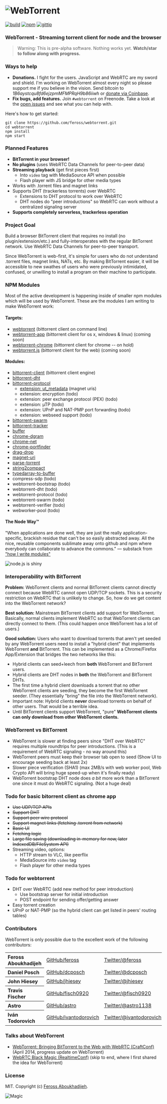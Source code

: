 # ![WebTorrent](https://raw.github.com/feross/webtorrent/master/server/public/img/wordmark.png)
[![build](https://img.shields.io/travis/feross/webtorrent.svg)](https://travis-ci.org/feross/webtorrent)
[![npm](https://img.shields.io/npm/v/webtorrent.svg)](https://npmjs.org/package/webtorrent)
[![gittip](https://img.shields.io/gittip/feross.svg)](https://www.gittip.com/feross/)

### WebTorrent - Streaming torrent client for node and the browser

> Warning: This is pre-alpha software. Nothing works yet. **Watch/star to follow along with progress.**

### Ways to help

- **Donations.** I fight for the users. JavaScript and WebRTC are my sword and shield. I'm working on WebTorrent almost every night so please support me if you believe in the vision. Send bitcoin to *1B6aystcqu8fd6ejzpmMFMPRqH9b86iiwh* or [donate via Coinbase](https://coinbase.com/checkouts/7c683397e33166651dedfebee6fb0f96).
- **Fix bugs, add features.** Join `#webtorrent` on Freenode. Take a look at the [open issues](https://github.com/feross/webtorrent/issues?state=open) and see what you can help with.

Here's how to get started:

```
git clone https://github.com/feross/webtorrent.git
cd webtorrent
npm install
npm start
```

### Planned Features

- **BitTorrent in your browser!**
- **No plugins** (uses WebRTC Data Channels for peer-to-peer data)
- **Streaming playback** (get first pieces first)
  - Into `video` tag with MediaSource API when possible
  - Flash player with JS bridge for other media types
- Works with .torrent files and magnet links
- Supports DHT (trackerless torrents) over WebRTC
  - Extensions to DHT protocol to work over WebRTC
  - DHT nodes do "peer introductions" so WebRTC can work without a centralized signaling server
- **Supports completely serverless, trackerless operation**

### Project Goal

Build a browser BitTorrent client that requires no install (no plugin/extension/etc.) and fully-interoperates with the regular BitTorrent network. Use WebRTC Data Channels for peer-to-peer transport.

Since WebTorrent is web-first, it's simple for users who do not understand .torrent files, magnet links, NATs, etc. By making BitTorrent easier, it will be accessible to new swathes of users who were previously intimidated, confused, or unwilling to install a program on their machine to participate.

### NPM Modules

Most of the active development is happening inside of smaller npm modules which will be used by WebTorrent. These are the modules I am writing to make WebTorrent work:

#### Targets:
- [webtorrent](https://github.com/feross/webtorrent) (bittorrent client on command line)
- [webtorrent-app](https://github.com/feross/webtorrent-app) (bittorrent client for os x, windows & linux) (coming soon)
- [webtorrent-chrome](https://github.com/feross/webtorrent-chrome) (bittorrent client for chrome -- on hold)
- [webtorrent.js](https://github.com/feross/webtorrent.js) (bittorrent client for the web) (coming soon)

#### Modules:
- [bittorrent-client](https://github.com/feross/bittorrent-client) (bittorrent client engine)
- [bittorrent-dht](https://github.com/feross/bittorrent-dht)
- [bittorrent-protocol](https://github.com/feross/bittorrent-protocol)
  - [extension: ut_metadata](https://github.com/feross/ut_metadata) (magnet uris)
  - extension: encryption (todo)
  - extension: peer exchange protocol (PEX) (todo)
  - extension: µTP (todo)
  - extension: UPnP and NAT-PMP port forwarding (todo)
  - extension: webseed support (todo)
- [bittorrent-swarm](https://github.com/feross/bittorrent-swarm)
- [bittorrent-tracker](https://github.com/feross/bittorrent-tracker)
- [buffer](https://github.com/feross/buffer)
- [chrome-dgram](https://github.com/feross/chrome-dgram)
- [chrome-net](https://github.com/feross/chrome-net)
- [chrome-portfinder](https://github.com/feross/chrome-portfinder)
- [drag-drop](https://github.com/feross/drag-drop)
- [magnet-uri](https://github.com/feross/magnet-uri)
- [parse-torrent](https://github.com/feross/parse-torrent)
- [string2compact](https://github.com/feross/string2compact)
- [typedarray-to-buffer](https://github.com/feross/typedarray-to-buffer)
- compress-sdp (todo)
- webtorrent-bootstrap (todo)
- webtorrent-dht (todo)
- webtorrent-protocol (todo)
- webtorrent-swarm (todo)
- webtorrent-verifier (todo)
- webworker-pool (todo)

#### The Node Way&trade;

"When applications are done well, they are just the really application-specific, brackish residue that can't be so easily abstracted away. All the nice, reusable components sublimate away onto github and npm where everybody can collaborate to advance the commons." — substack from ["how I write modules"](http://substack.net/how_I_write_modules)

![node.js is shiny](http://feross.net/x/node2.gif)

### Interoperability with BitTorrent

**Problem:** WebTorrent clients and normal BitTorrent clients cannot directly connect because WebRTC cannot open UDP/TCP sockets. This is a security restriction on WebRTC that is unlikely to change. So, how do we get content into the WebTorrent network?

**Best solution:** Mainstream BitTorrent clients add support for WebTorrent. Basically, normal clients implement WebRTC so that WebTorrent clients can directly connect to them. (This could happen once WebTorrent has a lot of users.)

**Good solution:** Users who want to download torrents that aren't yet seeded by any WebTorrent users need to install a "hybrid client" that implements WebTorrent **and** BitTorrent. This can be implemented as a Chrome/Firefox App/Extension that bridges the two networks like this:

  - Hybrid clients can seed+leech from **both** WebTorrent and BitTorrent users.
  - Hybrid clients are DHT nodes in **both** the WebTorrent and BitTorrent DHTs.
  - The first time a hybrid client downloads a torrent that no other WebTorrent clients are seeding, they become the first WebTorrent seeder. (They essentially "bring" the file into the WebTorrent network).
  - Important note: Hybrid clients **never** download torrents on behalf of other users. That would be a terrible idea.
  - Until BitTorrent clients support WebTorrent, "pure" **WebTorrent clients can only download from other WebTorrent clients.**

### WebTorrent vs BitTorrent

- WebTorrent is slower at finding peers since "DHT over WebRTC" requires multiple roundtrips for peer introductions. (This is a requirement of WebRTC signaling - no way around this)
- WebTorrent peers must keep their browser tab open to seed (Show UI to encourage seeding back at least 2x)
- Slower piece verification (SHA1) (max 2MB/s with web worker pool, Web Crypto API will bring huge speed-up when it's finally ready)
- WebTorrent bootstrap DHT node does *a bit* more work than a BitTorrent one since it must do WebRTC signaling. (Not a huge deal)

### Todo for basic bitorrent client as chrome app

- ~~Use UDP/TCP APIs~~
- ~~Support DHT~~
- ~~Support peer wire protocol~~
- ~~Support magnet links (fetching .torrent from network)~~
- ~~Basic UI~~
- ~~Fetching logic~~
- ~~Large file saving (downloading in-memory for now, later IndexedDB/FileSystem API)~~
- Streaming video, options:
  - HTTP stream to VLC, like peerflix
  - MediaSource into `video` tag
  - Flash player for other media types

### Todo for webtorrent

- DHT over WebRTC (add new method for peer introduction)
  - Use bootstrap server for initial introduction
  - POST endpoint for sending offer/getting answer
- Easy torrent creation
- UPnP or NAT-PMP (so the hybrid client can get listed in peers' routing tables)

### Contributors

WebTorrent is only possible due to the excellent work of the following contributors:

<table><tbody>
<tr><th align="left">Feross Aboukhadijeh</th><td><a href="https://github.com/feross">GitHub/feross</a></td><td><a href="http://twitter.com/feross">Twitter/@feross</a></td></tr>
<tr><th align="left">Daniel Posch</th><td><a href="https://github.com/dcposch">GitHub/dcposch</a></td><td><a href="http://twitter.com/dcposch">Twitter/@dcposch</a></td></tr>
<tr><th align="left">John Hiesey</th><td><a href="https://github.com/jhiesey">GitHub/jhiesey</a></td><td><a href="http://twitter.com/jhiesey">Twitter/@jhiesey</a></td></tr>
<tr><th align="left">Travis Fischer</th><td><a href="https://github.com/fisch0920">GitHub/fisch0920</a></td><td><a href="http://twitter.com/fisch0920">Twitter/@fisch0920</a></td></tr>
<tr><th align="left">Astro</th><td><a href="https://github.com/astro">GitHub/astro</a></td><td><a href="http://twitter.com/astro1138">Twitter/@astro1138</a></td></tr>
<tr><th align="left">Iván Todorovich</th><td><a href="https://github.com/ivantodorovich">GitHub/ivantodorovich</a></td><td><a href="http://twitter.com/ivantodorovich">Twitter/@ivantodorovich</a></td></tr>
</tbody></table>

### Talks about WebTorrent

- [WebTorrent: Bringing BitTorrent to the Web with WebRTC (CraftConf)](https://www.youtube.com/watch?v=PT8s_IVWDgw) (April 2014, progress update on WebTorrent)
- [WebRTC Black Magic (RealtimeConf)](https://vimeo.com/77265280) (skip to end, where I first shared the idea for WebTorrent)

### License

MIT. Copyright (c) [Feross Aboukhadijeh](http://feross.org).

![Magic](https://raw.github.com/feross/webtorrent/master/server/public/img/logo.png)
